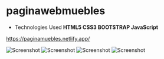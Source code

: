# paginawebmuebles
- Technologies Used
<b>HTML5
CSS3
BOOTSTRAP
JavaScript</b>

https://paginamuebles.netlify.app/


![Screenshot](https://i.imgur.com/sgG02BZ.png)
![Screenshot](https://i.imgur.com/U7uvI9M.png)
![Screenshot](https://i.imgur.com/6a2tNYk.png)
![Screenshot](https://i.imgur.com/xF2rHzN.png)

